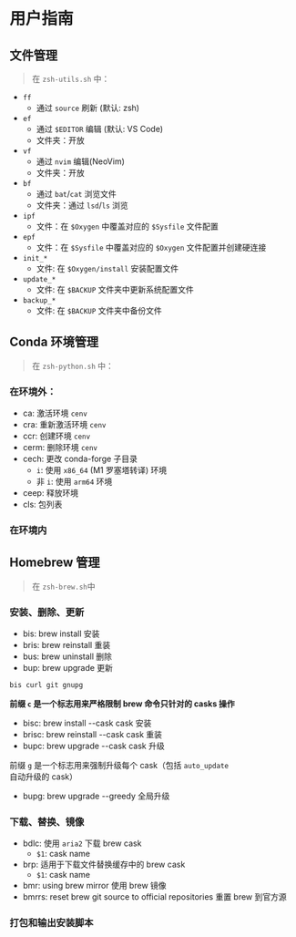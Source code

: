 # 用户指南

## 文件管理

> 在 `zsh-utils.sh` 中：

- `ff`
  - 通过 `source` 刷新 (默认: zsh)
- `ef`
  - 通过 `$EDITOR` 编辑 (默认: VS Code)
  - 文件夹：开放
- `vf`
  - 通过 `nvim` 编辑(NeoVim)
  - 文件夹：开放
- `bf`
  - 通过 `bat`/`cat` 浏览文件
  - 文件夹：通过 `lsd`/`ls` 浏览
- `ipf`
  - 文件：在 `$Oxygen` 中覆盖对应的 `$Sysfile` 文件配置
- `epf`
  - 文件：在 `$Sysfile` 中覆盖对应的 `$Oxygen` 文件配置并创建硬连接
- `init_*`
  - 文件: 在 `$Oxygen/install` 安装配置文件
- `update_*`
  - 文件: 在 `$BACKUP` 文件夹中更新系统配置文件
- `backup_*`
  - 文件: 在 `$BACKUP` 文件夹中备份文件

## Conda 环境管理

> 在 `zsh-python.sh` 中：

### 在环境外：

- ca: 激活环境 `cenv`
- cra: 重新激活环境 `cenv`
- ccr: 创建环境 `cenv`
- cerm: 删除环境 `cenv`
- cech: 更改 conda-forge 子目录
  - `i`: 使用 `x86_64` (M1 罗塞塔转译) 环境
  - 非 `i`: 使用 `arm64` 环境
- ceep: 释放环境
- cls: 包列表

### 在环境内

## Homebrew 管理

> 在 `zsh-brew.sh`中

### 安装、删除、更新

- bis: brew install 安装
- bris: brew reinstall 重装
- bus: brew uninstall 删除
- bup: brew upgrade 更新

```bash
bis curl git gnupg
```

**前缀 `c` 是一个标志用来严格限制 brew 命令只针对的 casks 操作**

- bisc: brew install --cask cask 安装
- brisc: brew reinstall --cask cask 重装
- bupc: brew upgrade --cask cask 升级

前缀 `g` 是一个标志用来强制升级每个 cask（包括 `auto_update` 自动升级的 cask）

- bupg: brew upgrade --greedy 全局升级

### 下载、替换、镜像

- bdlc: 使用 `aria2` 下载 brew cask
  - `$1`: cask name
- brp: 适用于下载文件替换缓存中的 brew cask
  - `$1`: cask name
- bmr: using brew mirror 使用 brew 镜像
- bmrrs: reset brew git source to official repositories 重置 brew 到官方源

### 打包和输出安装脚本
